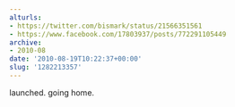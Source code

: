 ```yaml
---
alturls:
- https://twitter.com/bismark/status/21566351561
- https://www.facebook.com/17803937/posts/772291105449
archive:
- 2010-08
date: '2010-08-19T10:22:37+00:00'
slug: '1282213357'
---
```


launched. going home.

